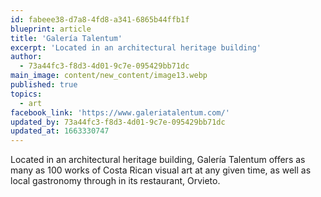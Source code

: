 ```yaml
---
id: fabeee38-d7a8-4fd8-a341-6865b44ffb1f
blueprint: article
title: 'Galería Talentum'
excerpt: 'Located in an architectural heritage building'
author:
  - 73a44fc3-f8d3-4d01-9c7e-095429bb71dc
main_image: content/new_content/image13.webp
published: true
topics:
  - art
facebook_link: 'https://www.galeriatalentum.com/'
updated_by: 73a44fc3-f8d3-4d01-9c7e-095429bb71dc
updated_at: 1663330747
---
```

Located in an architectural heritage building, Galería Talentum offers as many as 100 works of Costa Rican visual art at any given time, as well as local gastronomy through in its restaurant, Orvieto.